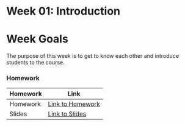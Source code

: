 # Week 01: Introduction

# Week Goals
The purpose of this week is to get to know each other and introduce students to the course.

### Homework

| Homework | Link |
|----------|------|
| Homework | [Link to Homework](./homework/README.md) |
| Slides | [Link to Slides](https://docs.google.com/presentation/d/1ZBl6_P49DadaRcQPSPhvReigw0q7DUKYADubHI3pNMs/edit?usp=sharing) |
